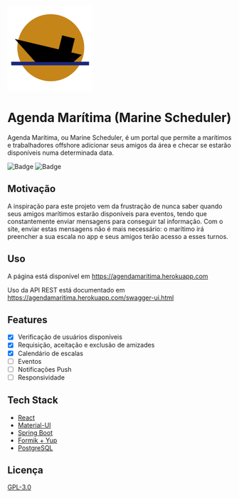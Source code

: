 ![alt text](src/main/resources/build/logo192.png)
# Agenda Marítima (Marine Scheduler)
Agenda Marítima, ou Marine Scheduler, é um portal que permite a marítimos e trabalhadores offshore adicionar seus amigos da área e checar se estarão disponíveis numa determinada data.

![Badge](https://img.shields.io/github/license/rodrigo-sp17/mscheduler)
![Badge](https://img.shields.io/github/last-commit/rodrigo-sp17/mscheduler)

## Motivação
A inspiração para este projeto vem da frustração de nunca saber quando seus amigos marítimos estarão disponíveis para eventos, tendo que constantemente enviar mensagens para conseguir tal informação. Com o site, enviar estas mensagens não é mais necessário: o marítimo irá preencher a sua escala no app e seus amigos terão acesso a esses turnos.

## Uso
A página está disponível em https://agendamaritima.herokuapp.com

Uso da API REST está documentado em https://agendamaritima.herokuapp.com/swagger-ui.html

## Features
- [x] Verificação de usuários disponíveis
- [x] Requisição, aceitação e exclusão de amizades
- [x] Calendário de escalas
- [ ] Eventos
- [ ] Notificações Push
- [ ] Responsividade

## Tech Stack
- [React](https://reactjs.org/)
- [Material-UI](https://material-ui.com/)
- [Spring Boot](https://spring.io/projects/spring-boot)
- [Formik + Yup](https://formik.org/)
- [PostgreSQL](https://www.postgresql.org/)

## Licença
[GPL-3.0](https://choosealicense.com/licenses/gpl-3.0)
